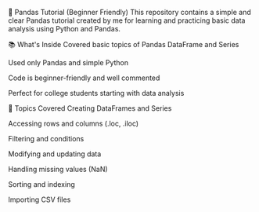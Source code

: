 🐼 Pandas Tutorial (Beginner Friendly)
This repository contains a simple and clear Pandas tutorial created by me for learning and practicing basic data analysis using Python and Pandas.

📚 What's Inside
Covered basic topics of Pandas DataFrame and Series

Used only Pandas and simple Python

Code is beginner-friendly and well commented

Perfect for college students starting with data analysis

📘 Topics Covered
Creating DataFrames and Series

Accessing rows and columns (.loc, .iloc)

Filtering and conditions

Modifying and updating data

Handling missing values (NaN)

Sorting and indexing

Importing CSV files
